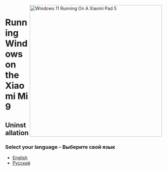 <img align="right" src="https://raw.githubusercontent.com/erdilS/Port-Windows-11-Xiaomi-Pad-5/main/nabu.png" width="425" alt="Windows 11 Running On A Xiaomi Pad 5">

# Running Windows on the Xiaomi Mi 9

## Uninstallation

### Select your language - Выберите свой язык

- [English](English/restore-stock-en.md)
- [Русский](Russian/uninstall-ru.md)
